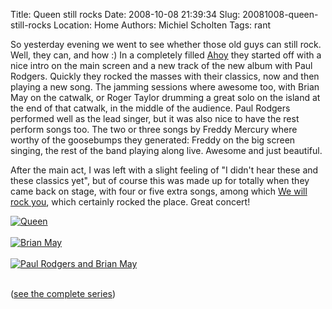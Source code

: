 Title: Queen still rocks
Date: 2008-10-08 21:39:34
Slug: 20081008-queen-still-rocks
Location: Home
Authors: Michiel Scholten
Tags: rant

<p>So yesterday evening we went to see whether those old guys can still rock. Well, they can, and how :) In a completely filled <a href="http://www.ahoy.nl/">Ahoy</a> they started off with a nice intro on the main screen and a new track of the new album with Paul Rodgers. Quickly they rocked the masses with their classics, now and then playing a new song. The jamming sessions where awesome too, with Brian May on the catwalk, or Roger Taylor drumming a great solo on the island at the end of that catwalk, in the middle of the audience. Paul Rodgers performed well as the lead singer, but it was also nice to have the rest perform songs too. The two or three songs by Freddy Mercury where worthy of the goosebumps they generated: Freddy on the big screen singing, the rest of the band playing along live. Awesome and just beautiful.</p>

<p>After the main act, I was left with a slight feeling of "I didn't hear these and these classics yet", but of course this was made up for totally when they came back on stage, with four or five extra songs, among which <a href="http://aquariusoft.org/gallery/v/photographs/festivities/queen_and_paul_rodgers_in_concert/IMG_1236.JPG.html">We will rock you</a>, which certainly rocked the place. Great concert!</p>

<div class="content-image"><div><a href="http://aquariusoft.org/gallery/v/photographs/festivities/queen_and_paul_rodgers_in_concert/IMG_1202.JPG.html"><img src="http://aquariusoft.org/~mbscholt/images/content/queen.jpg" alt="Queen" title="Queen" /></a></div></div> 
<br style="clear: both;" /> 

<div class="content-image"><div><a href="http://aquariusoft.org/gallery/v/photographs/festivities/queen_and_paul_rodgers_in_concert/IMG_1224.JPG.html
"><img src="http://aquariusoft.org/~mbscholt/images/content/brian_may.jpg" alt="Brian May" title="Brian May" /></a></div></div> 
<br style="clear: both;" />

<div class="content-image"><div><a href="http://aquariusoft.org/gallery/v/photographs/festivities/queen_and_paul_rodgers_in_concert/IMG_1184.JPG.html
"><img src="http://aquariusoft.org/~mbscholt/images/content/paul_rodgers_brian_may.jpg" alt="Paul Rodgers and Brian May" title="Paul Rodgers and Brian May" /></a></div></div> 
<br style="clear: both;" />

<p>(<a href="http://aquariusoft.org/gallery/v/photographs/festivities/queen_and_paul_rodgers_in_concert/">see the complete series</a>)</p>